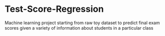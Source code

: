 # Test-Score-Regression
Machine learning project starting from raw toy dataset to predict final exam scores given a variety of information about students in a particular class
